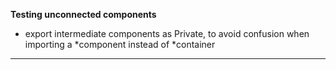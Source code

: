 **Testing unconnected components**

- export intermediate components as Private, to avoid confusion when importing a \*component instead of \*container

---
